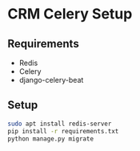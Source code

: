 # CRM Celery Setup

## Requirements
- Redis
- Celery
- django-celery-beat

## Setup
```bash
sudo apt install redis-server
pip install -r requirements.txt
python manage.py migrate
